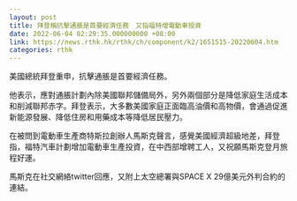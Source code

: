 ```yaml
---
layout: post
title: 拜登稱抗擊通脹是首要經濟任務　又指福特增電動車投資
date: 2022-06-04 02:29:35.000000000 +08:00
link: https://news.rthk.hk/rthk/ch/component/k2/1651515-20220604.htm
categories: rthk
---
```


美國總統拜登重申，抗擊通脹是首要經濟任務。

他表示，應對通脹計劃內除美國聯邦儲備局外，另外兩個部分是降低家庭生活成本和削減聯邦赤字。拜登表示，大多數美國家庭正面臨高油價和高物價，會通過促進新能源發展、降低住房和用藥成本等降低居民壓力。

在被問到電動車生產商特斯拉創辦人馬斯克聲言，感覺美國經濟超級地差，拜登指，福特汽車計劃增加電動車生產投資，在中西部增聘工人，又祝願馬斯克登月旅程好運。

馬斯克在社交網絡twitter回應，又附上太空總署與SPACE X 29億美元外判合約的連結。
